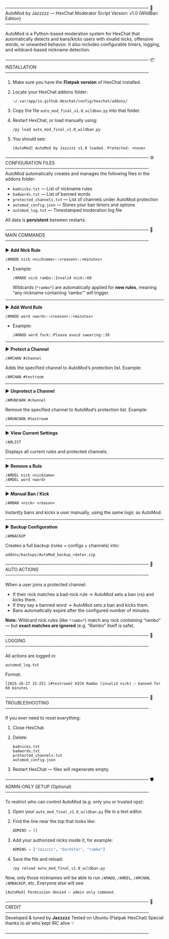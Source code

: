 ──────────────────────────────────────────────
🔮 AutoMod by Jazzzzz — HexChat Moderator Script
Version: v1.0 (WildBan Edition)
──────────────────────────────────────────────

AutoMod is a Python-based moderation system for HexChat that automatically detects and bans/kicks users with invalid nicks, offensive words, or unwanted behavior. It also includes configurable timers, logging, and wildcard-based nickname detection.

──────────────────────────────────────────────
📦 INSTALLATION
──────────────────────────────────────────────

1. Make sure you have the **Flatpak version** of HexChat installed.

2. Locate your HexChat addons folder:

   ```
   ~/.var/app/io.github.Hexchat/config/hexchat/addons/
   ```

3. Copy the file `auto_mod_final_v1.0_wildban.py` into that folder.

4. Restart HexChat, or load manually using:

   ```
   /py load auto_mod_final_v1.0_wildban.py
   ```

5. You should see:

   ```
   [AutoMod] AutoMod by Jazzzzz v1.0 loaded. Protected: <none>
   ```

──────────────────────────────────────────────
⚙️ CONFIGURATION FILES
──────────────────────────────────────────────
AutoMod automatically creates and manages the following files in the addons folder:

* `badnicks.txt` — List of nickname rules
* `badwords.txt` — List of banned words
* `protected_channels.txt` — List of channels under AutoMod protection
* `automod_config.json` — Stores your ban timers and options
* `automod_log.txt` — Timestamped moderation log file

All data is **persistent** between restarts.

──────────────────────────────────────────────
💬 MAIN COMMANDS
──────────────────────────────────────────────

▶️ **Add Nick Rule**

```
/AMADD nick <nickname>::<reason>::<minutes>
```

* Example:

  ```
  /AMADD nick rambo::Invalid nick::60
  ```

  Wildcards (`*rambo*`) are automatically applied for **new rules**, meaning “any nickname containing ‘rambo’” will trigger.

---

▶️ **Add Word Rule**

```
/AMADD word <word>::<reason>::<minutes>
```

* Example:

  ```
  /AMADD word fuck::Please avoid swearing::30
  ```

---

▶️ **Protect a Channel**

```
/AMCHAN #channel
```

Adds the specified channel to AutoMod’s protection list.
Example:

```
/AMCHAN #testroom
```
---

▶️ **Unprotect a Channel**

```
/AMUNCHAN #channel
```

Remove the specified channel to AutoMod’s protection list.
Example:

```
/AMUNCHAN #testroom
```
---

▶️ **View Current Settings**

```
/AMLIST
```

Displays all current rules and protected channels.

---

▶️ **Remove a Rule**

```
/AMDEL nick <nickname>
/AMDEL word <word>
```

---

▶️ **Manual Ban / Kick**

```
/AMBAN <nick> <reason>
```

Instantly bans and kicks a user manually, using the same logic as AutoMod.

---

▶️ **Backup Configuration**

```
/AMBACKUP
```

Creates a full backup (rules + configs + channels) into:

```
addons/backups/AutoMod_backup_<date>.zip
```

──────────────────────────────────────────────
🧠 AUTO ACTIONS
──────────────────────────────────────────────

When a user joins a protected channel:

* If their nick matches a bad-nick rule → AutoMod sets a ban (`+b`) and kicks them.
* If they say a banned word → AutoMod sets a ban and kicks them.
* Bans automatically expire after the configured number of minutes.

**Note:**
Wildcard nick rules (like `*rambo*`) match any nick *containing* “rambo” — but **exact matches are ignored** (e.g. “Rambo” itself is safe).

──────────────────────────────────────────────
📄 LOGGING
──────────────────────────────────────────────

All actions are logged in:

```
automod_log.txt
```

Format:

```
[2025-10-27 15:25] [#testroom] KICK Rambo (invalid nick) — banned for 60 minutes
```

──────────────────────────────────────────────
🔧 TROUBLESHOOTING
──────────────────────────────────────────────

If you ever need to reset everything:

1. Close HexChat.
2. Delete:

   ```
   badnicks.txt
   badwords.txt
   protected_channels.txt
   automod_config.json
   ```
3. Restart HexChat — files will regenerate empty.

──────────────────────────────────────────────
🛡️ ADMIN-ONLY SETUP (Optional)
──────────────────────────────────────────────

To restrict who can control AutoMod (e.g. only you or trusted ops):

1. Open your `auto_mod_final_v1.0_wildban.py` file in a text editor.
2. Find the line near the top that looks like:

   ```python
   ADMINS = []
   ```
3. Add your authorized nicks inside it, for example:

   ```python
   ADMINS = ["Jazzzzz", "DarkStar", "rambo"]
   ```
4. Save the file and reload:

   ```
   /py reload auto_mod_final_v1.0_wildban.py
   ```

Now, only those nicknames will be able to run `/AMADD`, `/AMDEL`, `/AMCHAN`, `/AMBACKUP`, etc.
Everyone else will see:

```
[AutoMod] Permission denied — admin only command.
```

──────────────────────────────────────────────
💜 CREDIT
──────────────────────────────────────────────
Developed & tuned by **Jazzzzz**
Tested on Ubuntu (Flatpak HexChat)
Special thanks to all who kept IRC alive ✨

──────────────────────────────────────────────

